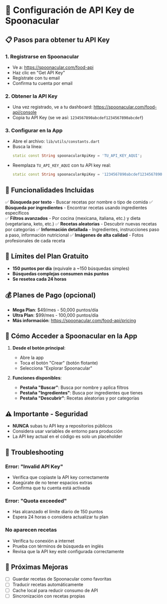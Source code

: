 # 🔑 Configuración de API Key de Spoonacular

## 📋 **Pasos para obtener tu API Key**

### 1. **Registrarse en Spoonacular**
- Ve a: https://spoonacular.com/food-api
- Haz clic en "Get API Key"
- Regístrate con tu email
- Confirma tu cuenta por email

### 2. **Obtener la API Key**
- Una vez registrado, ve a tu dashboard: https://spoonacular.com/food-api/console
- Copia tu API Key (se ve así: `1234567890abcdef1234567890abcdef`)

### 3. **Configurar en la App**
- Abre el archivo: `lib/utils/constants.dart`
- Busca la línea:
  ```dart
  static const String spoonacularApiKey = 'TU_API_KEY_AQUI';
  ```
- Reemplaza `TU_API_KEY_AQUI` con tu API key real:
  ```dart
  static const String spoonacularApiKey = '1234567890abcdef1234567890abcdef';
  ```

## 🚀 **Funcionalidades Incluidas**

✅ **Búsqueda por texto** - Buscar recetas por nombre o tipo de comida
✅ **Búsqueda por ingredientes** - Encontrar recetas usando ingredientes específicos  
✅ **Filtros avanzados** - Por cocina (mexicana, italiana, etc.) y dieta (vegetariana, keto, etc.)
✅ **Recetas aleatorias** - Descubrir nuevas recetas por categorías
✅ **Información detallada** - Ingredientes, instrucciones paso a paso, información nutricional
✅ **Imágenes de alta calidad** - Fotos profesionales de cada receta

## 🎯 **Límites del Plan Gratuito**

- **150 puntos por día** (equivale a ~150 búsquedas simples)
- **Búsquedas complejas consumen más puntos**
- **Se resetea cada 24 horas**

## 💰 **Planes de Pago** (opcional)

- **Mega Plan**: $49/mes - 50,000 puntos/día
- **Ultra Plan**: $99/mes - 100,000 puntos/día
- **Más información**: https://spoonacular.com/food-api/pricing

## 🔧 **Cómo Acceder a Spoonacular en la App**

1. **Desde el botón principal**: 
   - Abre la app
   - Toca el botón "Crear" (botón flotante)
   - Selecciona "Explorar Spoonacular"

2. **Funciones disponibles**:
   - **Pestaña "Buscar"**: Busca por nombre y aplica filtros
   - **Pestaña "Ingredientes"**: Busca por ingredientes que tienes
   - **Pestaña "Descubrir"**: Recetas aleatorias y por categorías

## ⚠️ **Importante - Seguridad**

- **NUNCA** subas tu API key a repositorios públicos
- Considera usar variables de entorno para producción
- La API key actual en el código es solo un placeholder

## 🐛 **Troubleshooting**

### Error: "Invalid API Key"
- Verifica que copiaste la API key correctamente
- Asegúrate de no tener espacios extras
- Confirma que tu cuenta está activada

### Error: "Quota exceeded"
- Has alcanzado el límite diario de 150 puntos
- Espera 24 horas o considera actualizar tu plan

### No aparecen recetas
- Verifica tu conexión a internet
- Prueba con términos de búsqueda en inglés
- Revisa que la API key esté configurada correctamente

## 🔄 **Próximas Mejoras**

- [ ] Guardar recetas de Spoonacular como favoritas
- [ ] Traducir recetas automáticamente
- [ ] Cache local para reducir consumo de API
- [ ] Sincronización con recetas propias
